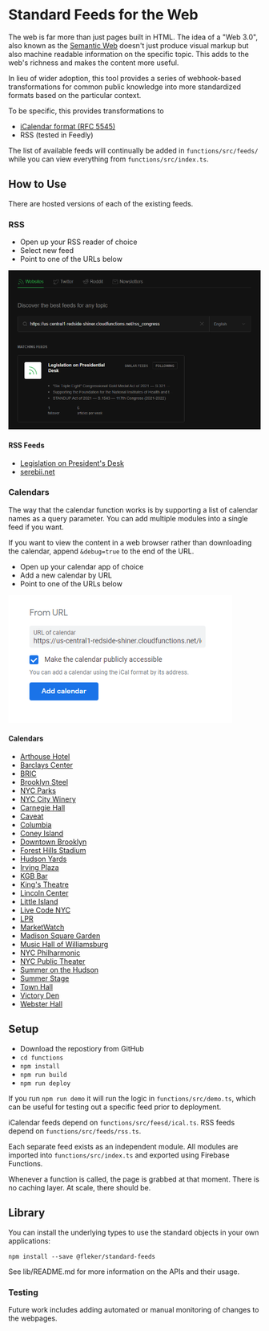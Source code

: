 # Standard Feeds for the Web

The web is far more than just pages built in HTML. The idea of a "Web 3.0",
also known as the [Semantic Web](https://en.wikipedia.org/wiki/Semantic_Web)
doesn't just produce visual markup but also machine readable information on
the specific topic. This adds to the web's richness and makes the content
more useful.

In lieu of wider adoption, this tool provides a series of webhook-based
transformations for common public knowledge into more standardized formats
based on the particular context.

To be specific, this provides transformations to
* [iCalendar format (RFC 5545)](https://icalendar.org/RFC-Specifications/iCalendar-RFC-5545/)
* RSS (tested in Feedly)

The list of available feeds will continually be added in `functions/src/feeds/`
while you can view everything from `functions/src/index.ts`.

## How to Use

There are hosted versions of each of the existing feeds.

### RSS

* Open up your RSS reader of choice
* Select new feed
* Point to one of the URLs below

![Adding RSS feed](images/feedly-congress.png)

#### RSS Feeds

* [Legislation on President's Desk](https://us-central1-redside-shiner.cloudfunctions.net/rss_congress)
* [serebii.net](https://us-central1-redside-shiner.cloudfunctions.net/rss_serebii)

### Calendars

The way that the calendar function works is by supporting a list of calendar
names as a query parameter. You can add multiple modules into a single feed
if you want.

If you want to view the content in a web browser rather than downloading the calendar, append `&debug=true` to the end of the URL.

* Open up your calendar app of choice
* Add a new calendar by URL
* Point to one of the URLs below

![Adding Calendar](images/calendar-irving.png)

#### Calendars

* [Arthouse Hotel](https://us-central1-redside-shiner.cloudfunctions.net/ical_fetch?c[]=arthouse)
* [Barclays Center](https://us-central1-redside-shiner.cloudfunctions.net/ical_fetch?c[]=barclays)
* [BRIC](https://us-central1-redside-shiner.cloudfunctions.net/ical_fetch?c[]=bric)
* [Brooklyn Steel](https://us-central1-redside-shiner.cloudfunctions.net/ical_fetch?c[]=brooklynsteel)
* [NYC Parks](https://us-central1-redside-shiner.cloudfunctions.net/ical_fetch?c[]=cityparks)
* [NYC City Winery](https://us-central1-redside-shiner.cloudfunctions.net/ical_fetch?c[]=citywinery)
* [Carnegie Hall](https://us-central1-redside-shiner.cloudfunctions.net/ical_fetch?c[]=carnegiehall)
* [Caveat](https://us-central1-redside-shiner.cloudfunctions.net/ical_fetch?c[]=caveat)
* [Columbia](https://us-central1-redside-shiner.cloudfunctions.net/ical_fetch?c[]=columbia)
* [Coney Island](https://us-central1-redside-shiner.cloudfunctions.net/ical_fetch?c[]=coneyisland)
* [Downtown Brooklyn](https://us-central1-redside-shiner.cloudfunctions.net/ical_fetch?c[]=downtownbrooklyn)
* [Forest Hills Stadium](https://us-central1-redside-shiner.cloudfunctions.net/ical_fetch?c[]=foresthills)
* [Hudson Yards](https://us-central1-redside-shiner.cloudfunctions.net/ical_fetch?c[]=hudsonyards)
* [Irving Plaza](https://us-central1-redside-shiner.cloudfunctions.net/ical_fetch?c[]=irvingplaza)
* [KGB Bar](https://us-central1-redside-shiner.cloudfunctions.net/ical_fetch?c[]=kgbbar)
* [King's Theatre](https://us-central1-redside-shiner.cloudfunctions.net/ical_fetch?c[]=kingstheatre)
* [Lincoln Center](https://us-central1-redside-shiner.cloudfunctions.net/ical_fetch?c[]=lincolncenter)
* [Little Island](https://us-central1-redside-shiner.cloudfunctions.net/ical_fetch?c[]=littleisland)
* [Live Code NYC](https://us-central1-redside-shiner.cloudfunctions.net/ical_fetch?c[]=livecode)
* [LPR](https://us-central1-redside-shiner.cloudfunctions.net/ical_fetch?c[]=lpr)
* [MarketWatch](https://us-central1-redside-shiner.cloudfunctions.net/ical_fetch?c[]=marketwatch)
* [Madison Square Garden](https://us-central1-redside-shiner.cloudfunctions.net/ical_fetch?c[]=msg)
* [Music Hall of Williamsburg](https://us-central1-redside-shiner.cloudfunctions.net/ical_fetch?c[]=musichallwilliamsburg)
* [NYC Philharmonic](https://us-central1-redside-shiner.cloudfunctions.net/ical_fetch?c[]=philharmonic)
* [NYC Public Theater](https://us-central1-redside-shiner.cloudfunctions.net/ical_fetch?c[]=publictheater)
* [Summer on the Hudson](https://us-central1-redside-shiner.cloudfunctions.net/ical_fetch?c[]=summerhudson)
* [Summer Stage](https://us-central1-redside-shiner.cloudfunctions.net/ical_fetch?c[]=summerstage)
* [Town Hall](https://us-central1-redside-shiner.cloudfunctions.net/ical_fetch?c[]=townhall)
* [Victory Den](https://us-central1-redside-shiner.cloudfunctions.net/ical_fetch?c[]=victoryden)
* [Webster Hall](https://us-central1-redside-shiner.cloudfunctions.net/ical_fetch?c[]=websterhall)

## Setup

* Download the repostiory from GitHub
* `cd functions`
* `npm install`
* `npm run build`
* `npm run deploy`

If you run `npm run demo` it will run the logic in `functions/src/demo.ts`,
which can be useful for testing out a specific feed prior to deployment.

iCalendar feeds depend on `functions/src/feesd/ical.ts`.
RSS feeds depend on `functions/src/feeds/rss.ts`.

Each separate feed exists as an independent module. All modules are imported into `functions/src/index.ts` and exported using Firebase Functions.

Whenever a function is called, the page is grabbed at that moment. There is no caching layer. At scale, there should be.

## Library

You can install the underlying types to use the standard objects in your own
applications:

```
npm install --save @fleker/standard-feeds
```

See lib/README.md for more information on the APIs and their usage.

### Testing

Future work includes adding automated or manual monitoring of changes to
the webpages.
